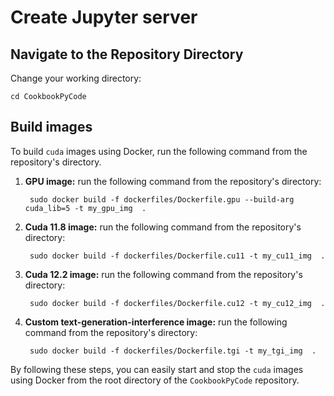 # Create Jupyter server

## Navigate to the Repository Directory
Change your working directory:
   ```
   cd CookbookPyCode
   ```

## Build images
To build `cuda` images using Docker, run the following command from the repository's directory.

1. **GPU image:** run the following command from the repository's directory:

   ```
    sudo docker build -f dockerfiles/Dockerfile.gpu --build-arg cuda_lib=5 -t my_gpu_img  .
   ```

2. **Cuda 11.8 image:** run the following command from the repository's directory:

   ```
	sudo docker build -f dockerfiles/Dockerfile.cu11 -t my_cu11_img  .
   ```

3. **Cuda 12.2 image:** run the following command from the repository's directory:

   ```
	sudo docker build -f dockerfiles/Dockerfile.cu12 -t my_cu12_img  .
   ```

4. **Custom text-generation-interference image:** run the following command from the repository's directory:

   ```
	sudo docker build -f dockerfiles/Dockerfile.tgi -t my_tgi_img  .
   ```

By following these steps, you can easily start and stop the `cuda` images using Docker from the root directory of the `CookbookPyCode` repository.